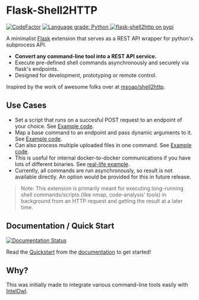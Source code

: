 # Flask-Shell2HTTP

[![CodeFactor](https://www.codefactor.io/repository/github/eshaan7/flask-shell2http/badge)](https://www.codefactor.io/repository/github/eshaan7/flask-shell2http)
<a href="https://lgtm.com/projects/g/Eshaan7/Flask-Shell2HTTP/context:python">
  <img alt="Language grade: Python" src="https://img.shields.io/lgtm/grade/python/g/Eshaan7/Flask-Shell2HTTP.svg?logo=lgtm&logoWidth=18"/>
</a>
[![flask-shell2http on pypi](https://img.shields.io/pypi/v/flask-shell2http)](https://pypi.org/project/Flask-Shell2HTTP/)

A minimalist [Flask](https://github.com/pallets/flask) extension that serves as a REST API wrapper for python's subprocess API.

- **Convert any command-line tool into a REST API service.**
- Execute pre-defined shell commands asynchronously and securely via flask's endpoints.
- Designed for development, prototyping or remote control.

Inspired by the work of awesome folks over at [msoap/shell2http](https://github.com/msoap/shell2http).

## Use Cases

- Set a script that runs on a succesful POST request to an endpoint of your choice. See [Example code](examples/run_script.py).
- Map a base command to an endpoint and pass dynamic arguments to it. See [Example code](examples/basic.py).
- Can also process multiple uploaded files in one command. See [Example code](examples/multiple_files.py).
- This is useful for internal docker-to-docker communications if you have lots of different binaries. See [real-life example](https://github.com/intelowlproject/IntelOwl/blob/develop/integrations/peframe/app.py).
- Currently, all commands are run asynchronously, so result is not available directly. An option would be provided for this in future release.

> Note: This extension is primarily meant for executing long-running
> shell commands/scripts (like nmap, code-analysis' tools) in background from an HTTP request and getting the result at a later time.

## Documentation / Quick Start

[![Documentation Status](https://readthedocs.org/projects/flask-shell2http/badge/?version=latest)](https://flask-shell2http.readthedocs.io/en/latest/?badge=latest)

Read the [Quickstart](https://flask-shell2http.readthedocs.io/en/latest/Quickstart.html) 
from the [documentation](https://flask-shell2http.readthedocs.io/) to get started!

## Why?

This was initially made to integrate various command-line tools easily with [IntelOwl](https://github.com/intelowlproject/IntelOwl).

